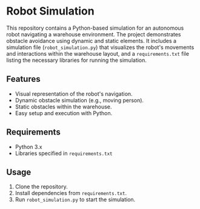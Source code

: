 # Robot Simulation

This repository contains a Python-based simulation for an autonomous robot navigating a warehouse environment. The project demonstrates obstacle avoidance using dynamic and static elements. It includes a simulation file (`robot_simulation.py`) that visualizes the robot's movements and interactions within the warehouse layout, and a `requirements.txt` file listing the necessary libraries for running the simulation.

## Features
- Visual representation of the robot's navigation.
- Dynamic obstacle simulation (e.g., moving person).
- Static obstacles within the warehouse.
- Easy setup and execution with Python.

## Requirements
- Python 3.x
- Libraries specified in `requirements.txt`

## Usage
1. Clone the repository.
2. Install dependencies from `requirements.txt`.
3. Run `robot_simulation.py` to start the simulation.
